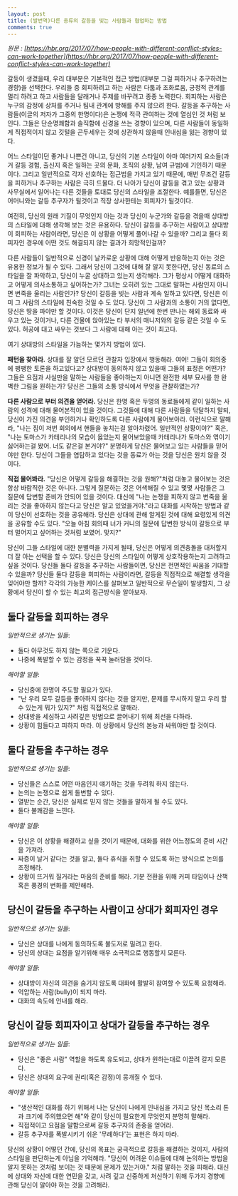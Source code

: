 ```yaml
---
layout: post
title: (발번역)다른 종류의 갈등을 빚는 사람들과 협업하는 방법
comments: true
---
```


*원문 : [https://hbr.org/2017/07/how-people-with-different-conflict-styles-can-work-together](https://hbr.org/2017/07/how-people-with-different-conflict-styles-can-work-together)*
 
갈등이 생겼을때, 우리 대부분은 기본적인 접근 방법(대부분 그걸 피하거나 추구하려는 경향)을 선택한다. 우리들 중 회피하려고 하는 사람은 다툼과 조화로움, 긍정적 관계를 멀리 하려고 하고 사람들을 달래거나 주제를 바꾸려고 종종 노력한다. 회피하는 사람은 누구의 감정에 상처를 주거나 팀내 관계에 방해를 주지 않으려 한다. 갈등을 추구하는 사람들(이글의 저자가 그중의 한명이다)은 논쟁에 적극 관여하는 것에 열심인 것 처럼 보인다. 그들은 단순명쾌함과 솔직함에 신경을 쓰는 경향이 있으며, 다른 사람들이 동일하게 직접적이지 않고 깃털을 곤두세우는 것에 상관하지 않을때 인내심을 잃는 경향이 있다.
 
어느 스타일이던 좋거나 나쁜건 아니고, 당신의 기본 스타일이 아마 여러가지 요소들(과거 갈등 경험, 출신지 혹은 일하는 곳의 문화, 조직의 상황, 남여 규범)에 기인하기 때문이다. 그리고 일반적으로 각자 선호하는 접근법을 가지고 있기 때문에, 매번 무조건 갈등을 피하거나 추구하는 사람은 극히 드물다. 더 나아가 당신이 갈등을 겪고 있는 상황과 사무실에서 일어나는 다른 것들을 토대로 당신의 스타일을 조절한다. 예를들면, 당신은 어머니와는 갈등 추구자가 될것이고 직장 상사한테는 회피자가 될것이다.
 
여전히, 당신의 원래 기질이 무엇인지 아는 것과 당신이 누군가와 갈등을 겪을때 상대방의 스타일에 대해 생각해 보는 것은 유용하다. 당신이 갈등을 추구하는 사람이고 상대방이 회피하는 사람이라면, 당신은 이 상황을 어떻게 풀어나갈 수 있을까? 그리고 둘다 회피자인 경우에 어떤 것도 해결되지 않는 결과가 희망적인걸까?
 
다른 사람들이 일반적으로 신경이 날카로운 상황에 대해 어떻게 반응하는지 아는 것은 유용한 정보가 될 수 있다. 그래서 당신이 그것에 대해 잘 알지 못한다면, 당신 동료의 스타일을 잘 파악하고, 당신이 누굴 상대하고 있는지 생각해라. 그가 평상시 어떻게 대화하고 어떻게 의사소통하고 싶어하는가? 그녀는 오히려 있는 그대로 말하는 사람인지 아니면 변죽을 울리는 사람인가? 당신이 갈등을 빚는 사람과 계속 일하고 있다면, 당신은 이미 그 사람의 스타일에 친숙한 것일 수 도 있다. 당신이 그 사람과의 소통이 거의 없다면, 당신은 땅을 파야만 할 것이다. 이것은 당신이 단지 일년에 한번 만나는 해외 동료와 싸우고 있는 것이거나, 다른 건물에 앉아있는 타 부서의 매니저와의 갈등 같은 것일 수 도 있다. 허공에 대고 싸우는 것보다 그 사람에 대해 아는 것이 최고다.
 
여기 상대방의 스타일을 가늠하는 몇가지 방법이 있다.
 
**패턴을 찾아라.** 상대를 잘 알던 모르던 관찰자 입장에서 행동해라. 여어! 그들이 회의중에 팽팽한 토론을 하고있다고? 상대방이 동의하지 않고 있을때 그들의 표정은 어떤가? 그들은 요점과 사실만을 말하는 사람들을 좋아하는지 아니면 완전한 세부 묘사를 한 완벽한 그림을 원하는가? 당신은 그들의 소통 방식에서 무엇을 관찰하였는가?
 
**다른 사람으로 부터 의견을 얻어라.** 당신은 한명 혹은 두명의 동료들에게 같이 일하는 사람의 성격에 대해 물어본적이 있을 것이다. 그것들에 대해 다른 사람들을 닦달하지 말되, 당신이 가진 의견을 부인하거나 확인하도록 다른 사람에게 물어보아라. 이런식으로 말해라, "나는 짐이 저번 회의에서 핸들을 놓치는걸 알아차렸어. 일반적인 상황이야?" 혹은, "나는 토마스가 카테리나의 모습이 옳았는지 물어보았을때 카테리나가 토마스와 엮이기 싫어하는걸 봤어. 너도 같은걸 본거야?" 분명하게 당신은 물어보고 있는 사람들을 믿어야만 한다. 당신이 그들을 염탐하고 있다는 것을 동료가 아는 것을 당신은 원치 않을 것이다.
 
**직접 물어봐라.** "당신은 어떻게 갈등을 해결하는 것을 원해?"처럼 대놓고 물어보는 것은 항상 바람직한 것은 아니다. 그렇게 질문하는 것은 어색해질 수 있고 몇몇 사람들은 그 질문에 답변할 준비가 안되어 있을 것이다. 대신에 "나는 논쟁을 피하지 않고 변죽을 울리는 것을 좋아하지 않는다고 당신은 알고 있었을거야."라고 대화를 시작하는 방법과 같이 당신이 선호하는 것을 공유해라. 당신은 상대에 관해 알게된 것에 대해 요령있게 의견을 공유할 수도 있다. "오늘 아침 회의때 너가 커니의 질문에 답변한 방식이 갈등으로 부터 멀어지고 싶어하는 것처럼 보였어. 맞지?"
 
당신이 그들 스타일에 대한 분별력을 가지게 될때, 당신은 어떻게 의견충돌을 대처할지 더 잘 아는 선택을 할 수 있다. 당신은 당신의 스타일이 어떻게 상호작용하는지 고려하고 싶을 것이다. 당신들 둘다 갈등을 추구하는 사람들이면, 당신은 전면적인 싸움을 기대할 수 있을까? 당신들 둘다 갈등을 회피하는 사람이라면, 갈등을 직접적으로 해결할 생각을 잊어야만 할까? 각각의 가능한 케이스를 살펴보고 일반적으로 무슨일이 발생할지, 그 상황에서 당신이 할 수 있는 최고의 접근방식을 알아보자.
 
## 둘다 갈등을 회피하는 경우
*일반적으로 생기는 일들*:

* 둘다 아무것도 하지 않는 쪽으로 기운다.
* 나중에 폭발할 수 있는 감정을 꾹꾹 눌러담을 것이다.
 
*해야할 일들*:
 
* 당신중에 한명이 주도할 필요가 있다.
* "난 우리 모두 갈등을 좋아하지 않다는 것을 알지만, 문제를 무시하지 말고 우리 할 수 있는게 뭐가 있지?" 처럼 직접적으로 말해라.
* 상대방을 세심하고 사려깊은 방법으로 끌어내기 위해 최선을 다하라.
* 상황이 힘들다고 피하지 마라. 이 상황에서 당신의 본능과 싸워야만 할 것이다.
 
## 둘다 갈등을 추구하는 경우
*일반적으로 생기는 일들*:
 
* 당신들은 스스로 어떤 마음인지 얘기하는 것을 두려워 하지 않는다.
* 논의는 논쟁으로 쉽게 돌변할 수 있다.
* 열받는 순간, 당신은 실제로 믿지 않는 것들을 말하게 될 수도 있다.
* 둘다 불쾌감을 느낀다.
 
*해야할 일들*:
 
* 당신은 이 상황을 해결하고 싶을 것이기 때문에, 대화를 위한 어느정도의 준비 시간을 가져라.
* 짜증이 날거 같다는 것을 알고, 둘다 휴식을 취할 수 있도록 하는 방식으로 논의를 조정해라.
* 상황이 뜨거워 질거라는 마음의 준비를 해라. 기분 전환을 위해 커피 타임이나 산책 혹은 풍경의 변화를 제안해라.
 
## 당신이 갈등을 추구하는 사람이고 상대가 회피자인 경우
*일반적으로 생기는 일들*:
 
* 당신은 상대를 나에게 동의하도록 불도저로 밀려고 한다.
* 당신의 상대는 요점을 알기위해 매우 소극적으로 행동할지 모른다.
 
*해야할 일들*:
 
* 상대방이 자신의 의견을 숨기지 않도록 대화에 활발히 참여할 수 있도록 요청해라. 
* 억압하는 사람(bully)이 되지 마라.
* 대화의 속도에 인내를 해라.
 
## 당신이 갈등 회피자이고 상대가 갈등을 추구하는 경우
*일반적으로 생기는 일들*:
 
* 당신은 "좋은 사람" 역할을 하도록 유도되고, 상대가 원하는대로 이끌려 갈지 모른다.
* 당신은 상대의 요구에 권리(혹은 감정)이 뭉개질 수 있다.
 
*해야할 일들*:

* "생산적인 대화를 하기 위해서 나는 당신이 나에게 인내심을 가지고 당신 목소리 톤과 크기에 주의했으면 해"와 같이 당신이 필요한게 무엇인지 분명히 말해라.
* 직접적이고 요점을 말함으로써 갈등 추구자의 존중을 얻어라.
* 갈등 추구자를 폭발시키기 쉬운 '무례하다'는 표현은 하지 마라.
 
 
당신의 상황이 어떻던 간에, 당신의 목표는 궁극적으로 갈등을 해결하는 것이지, 사람의 스타일을 판단하는게 아님을 기억해라. "당신이 어려운 이슈들에 대해 논의하는 방법을 알지 못하는 것처럼 보이는 것 때문에 문제가 있는거야." 처럼 말하는 것을 피해라. 대신에 상대와 자신에 대한 연민을 갖고, 사려 깊고 신중하게 처신하기 위해 두가지 경향에 관해 당신이 알아야 하는 것을 고려해라.
